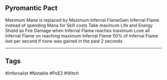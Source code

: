 ## Pyromantic Pact
Maximum Mana is replaced by Maximum Infernal FlameGain Infernal Flame instead of spending Mana for Skill costs
Take maximum Life and Energy Shield as Fire Damage when Infernal Flame reaches maximum
Lose all Infernal Flame on reaching maximum Infernal Flame
50% of Infernal Flame lost per second if none was gained in the past 2 seconds

---
## Tags
#Infernalist
#Notable
#PoE2
#Witch
